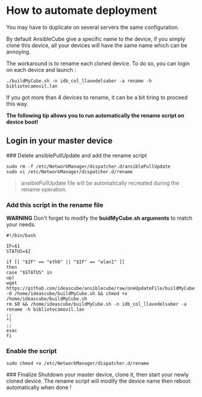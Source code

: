 # How to automate deployment

You may have to duplicate on several servers the same configuration.

By default AnsibleCube give a specific name to the device, if you simply clone this device, all your devices will have the same name which can be annoying. 

The workaround is to rename each cloned device. To do so, you can login on each device and launch :  

`./buildMyCube.sh -n idb_col_llavedelsaber -a rename -h bibliotecamovil.lan`

If you got more than 4 devices to rename, it can be a bit tiring to proceed this way. 

**The following tip allows you to run automatically the rename script on device boot!**

## Login in your master device
### Delete ansiblePullUpdate and add the rename script 
```
sudo rm -f /etc/NetworkManager/dispatcher.d/ansiblePullUpdate
sudo vi /etc/NetworkManager/dispatcher.d/rename
```
> ansiblePullUpdate file will be automatically recreated during the rename operation.

### Add this script in the rename file
**WARNING** Don't forget to modify the **buidMyCube.sh arguments** to match your needs.

```
#!/bin/bash

IF=$1
STATUS=$2

if [[ "$IF" == "eth0" || "$IF" == "wlan1" ]]
then
case "$STATUS" in
up)
wget https://github.com/ideascube/ansiblecube/raw/oneUpdateFile/buildMyCube.sh -O /home/ideascube/buildMyCube.sh && chmod +x /home/ideascube/buildMyCube.sh
rm $0 && /home/ideascube/buildMyCube.sh -n idb_col_llavedelsaber -a rename -h bibliotecamovil.lan
;;
*)
;;
esac
fi
```

### Enable the script 
`sudo chmod +x /etc/NetworkManager/dispatcher.d/rename`

### Finalize 
Shutdown your master device, clone it, then start your newly cloned device.
The rename script will modify the device name then reboot automatically when done ! 
